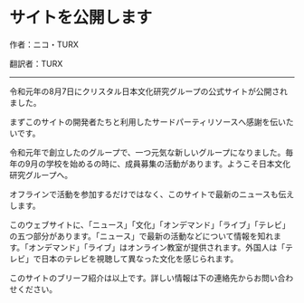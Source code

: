 # サイトを公開します

作者：ニコ・TURX

翻訳者：TURX

---

令和元年の8月7日にクリスタル日本文化研究グループの公式サイトが公開されました。

まずこのサイトの開発者たちと利用したサードパーティリソースへ感謝を伝いたいです。

令和元年で創立したのグループで、一つ元気な新しいグループになりました。毎年の9月の学校を始めるの時に、成員募集の活動があります。ようこそ日本文化研究グループへ。

オフラインで活動を参加するだけではなく、このサイトで最新のニュースも伝えします。

このウェブサイトに、「ニュース」「文化」「オンデマンド」「ライブ」「テレビ」の五つ部分があります。「ニュース」で最新の活動などについて情報を知れます。「オンデマンド」「ライブ」はオンライン教室が提供されます。外国人は「テレビ」で日本のテレビを視聴して異なった文化を感じられます。

このサイトのブリーフ紹介は以上です。詳しい情報は下の連絡先からお問い合わせください。